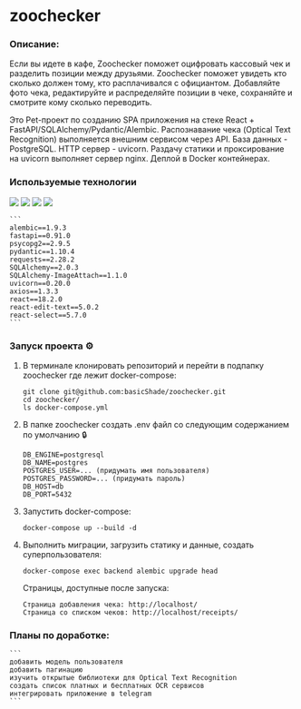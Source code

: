 # zoochecker

### Описание:
Если вы идете в кафе, Zoochecker поможет оцифровать кассовый чек и разделить позиции между друзьями. Zoochecker поможет увидеть кто сколько должен тому, кто расплачивался с официантом. Добавляйте фото чека, редактируйте и распределяйте позиции в чеке, сохраняйте и смотрите кому сколько переводить.

Это Pet-проект по созданию SPA приложения на стеке React + FastAPI/SQLAlchemy/Pydantic/Alembic. Распознавание чека (Optical Text Recognition) выполняется внешним сервисом через API. База данных - PostgreSQL. HTTP сервер - uvicorn. Раздачу статики и проксирование на uvicorn выполняет сервер nginx. Деплой в Docker контейнерах.

### Используемые технологии
<img src="https://img.shields.io/badge/Python-FFD43B?style=for-the-badge&logo=python&logoColor=blue" /> <img src="https://img.shields.io/badge/Docker-2CA5E0?style=for-the-badge&logo=docker&logoColor=white" /> <img src="https://img.shields.io/badge/PostgreSQL-316192?style=for-the-badge&logo=postgresql&logoColor=white" /> <img src="https://img.shields.io/badge/React-20232A?style=for-the-badge&logo=react&logoColor=61DAFB" />

    ```
    alembic==1.9.3
    fastapi==0.91.0
    psycopg2==2.9.5
    pydantic==1.10.4
    requests==2.28.2
    SQLAlchemy==2.0.3
    SQLAlchemy-ImageAttach==1.1.0
    uvicorn==0.20.0
    axios==1.3.3
    react==18.2.0
    react-edit-text==5.0.2
    react-select==5.7.0
    ```

### Запуск проекта ⚙️
1. В терминале клонировать репозиторий и перейти в подпапку zoochecker где лежит docker-compose:
    ```
    git clone git@github.com:basicShade/zoochecker.git
    cd zoochecker/
    ls docker-compose.yml
    ```
2. В папке zoochecker создать .env файл со следующим содержанием по умолчанию 🔒
    ```
    DB_ENGINE=postgresql
    DB_NAME=postgres
    POSTGRES_USER=... (придумать имя пользователя)
    POSTGRES_PASSWORD=... (придумать пароль)
    DB_HOST=db
    DB_PORT=5432
    ```

3. Запустить docker-compose:
    ```
    docker-compose up --build -d
    ```

4. Выполнить миграции, загрузить статику и данные, создать суперпользователя:
    ```
    docker-compose exec backend alembic upgrade head
    ```

   Страницы, доступные после запуска:
    ```
    Страница добавления чека: http://localhost/
    Страница со списком чеков: http://localhost/receipts/
    ```

### Планы по доработке:
    ```
    добавить модель пользователя
    добавить пагинацию
    изучить открытые библиотеки для Optical Text Recognition
    создать список платных и бесплатных OCR сервисов
    интегрировать приложение в telegram
    ```
